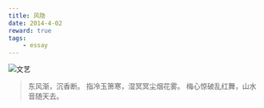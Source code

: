```yaml
---
title: 风隐
date: 2014-4-02
reward: true
tags: 
    - essay
---
```


![文艺](http://ohvfwtokh.bkt.clouddn.com/wenyi.png)

> 东风渐，沉香断。 指冷玉箫寒，湿冥冥尘烟花雾。 梅心惊破乱红舞，山水音随天去。